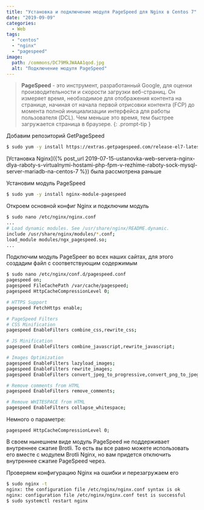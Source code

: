 ```yaml
---
title: "Установка и подключение модуля PageSpeed для Nginx в Centos 7"
date: "2019-09-09"
categories: 
  - Web
tags: 
  - "centos"
  - "nginx"
  - "pagespeed"
image:
  path: /commons/DC79MkJWAAA1qod.jpg
  alt: "Подключение модуля PageSpeed"
---
```


> **PageSpeed** - это инструмент, разработанный Google, для оценки производительности и скорости загрузки веб-страниц. Он измеряет время, необходимое для отображения контента на странице, начиная от начала первой отрисовки контента (FCP) до момента полной инициализации интерфейса для работы пользователя (DCL). Чем меньше это время, тем быстрее загружается страница в браузере.
{: .prompt-tip }

Добавим репозиторий GetPageSpeed

```sh
$ sudo yum -y install https://extras.getpagespeed.com/release-el7-latest.rpm
```

[Установка Nginx]({% post_url 2019-07-15-ustanovka-web-servera-nginx-dlya-raboty-s-virtualnymi-hostami-php-fpm-v-rezhime-raboty-sock-mysql-server-mariadb-na-centos-7 %}) была рассмотрена раньше

Установим модуль PageSpeed

```sh
$ sudo yum -y install nginx-module-pagespeed
```

Откроем основной конфиг Nginx и подключим модуль

```sh
$ sudo nano /etc/nginx/nginx.conf
...
# Load dynamic modules. See /usr/share/nginx/README.dynamic.
include /usr/share/nginx/modules/*.conf;
load_module modules/ngx_pagespeed.so;
...
```

Подключим модуль PageSpeer во всех наших сайтах, для этого создадим файл с соответствующим содержимым

```sh
$ sudo nano /etc/nginx/conf.d/pagespeed.conf
pagespeed on;
pagespeed FileCachePath /var/cache/pagespeed;
pagespeed HttpCacheCompressionLevel 0;

# HTTPS Support
pagespeed FetchHttps enable;

# PageSpeed Filters
# CSS Minification
pagespeed EnableFilters combine_css,rewrite_css;

# JS Minification
pagespeed EnableFilters combine_javascript,rewrite_javascript;

# Images Optimization
pagespeed EnableFilters lazyload_images;
pagespeed EnableFilters rewrite_images;
pagespeed EnableFilters convert_jpeg_to_progressive,convert_png_to_jpeg,convert_jpeg_to_webp,convert_to_webp_lossless;

# Remove comments from HTML
pagespeed EnableFilters remove_comments;

# Remove WHITESPACE from HTML
pagespeed EnableFilters collapse_whitespace;
```

Немного о параметре:

```
pagespeed HttpCacheCompressionLevel 0;
```

В своем нынешнем виде модуль PageSpeed не поддерживает внутреннее сжатие Brotli. То есть вы все равно можете использовать его вместе с модулем Brotli Nginx, но вам придется отключить внутреннее сжатие PageSpeed через.

Проверяем конфигурацию Nginx на ошибки и перезагружаем его

```sh
$ sudo nginx -t
nginx: the configuration file /etc/nginx/nginx.conf syntax is ok
nginx: configuration file /etc/nginx/nginx.conf test is successful
$ sudo systemctl restart nginx
```
